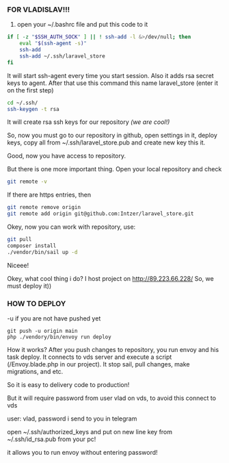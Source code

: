 ### FOR VLADISLAV!!!
1. open your ~/.bashrc file and put this code to it
```bash
if [ -z "$SSH_AUTH_SOCK" ] || ! ssh-add -l &>/dev/null; then
    eval "$(ssh-agent -s)"
    ssh-add
    ssh-add ~/.ssh/laravel_store
fi
```
It will start ssh-agent every time you start session. 
Also it adds rsa secret keys to agent.
After that use this command this name laravel_store (enter it on the first step)
```bash
cd ~/.ssh/
ssh-keygen -t rsa
```
It will create rsa ssh keys for our repository *(we are cool!)*

So, now you must go to our repository in github, open settings in it, deploy keys, copy all from ~/.ssh/laravel_store.pub and create new key this it.

Good, now you have access to repository.

But there is one more important thing. Open your local repository and check
```bash
git remote -v
```
If there are https entries, then
```bash
git remote remove origin
git remote add origin git@github.com:Intzer/laravel_store.git
```

Okey, now you can work with repository, use:
```bash
git pull
composer install
./vendor/bin/sail up -d
```

Niceee!

Okey, what cool thing i do? 
I host project on http://89.223.66.228/
So, we must deploy it))

### HOW TO DEPLOY
-u if you are not have pushed yet
```
git push -u origin main
php ./vendory/bin/envoy run deploy
```

How it works?
After you push changes to repository, you run envoy and his task deploy.
It connects to vds server and execute a script (/Envoy.blade.php in our project).
It stop sail, pull changes, make migrations, and etc.

So it is easy to delivery code to production!

But it will require password from user vlad on vds, to avoid this connect to vds

user: vlad, password i send to you in telegram

open ~/.ssh/authorized_keys and put on new line key from ~/.ssh/id_rsa.pub from your pc!

it allows you to run envoy without entering password!

